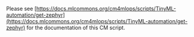 Please see [https://docs.mlcommons.org/cm4mlops/scripts/TinyML-automation/get-zephyr](https://docs.mlcommons.org/cm4mlops/scripts/TinyML-automation/get-zephyr) for the documentation of this CM script.
